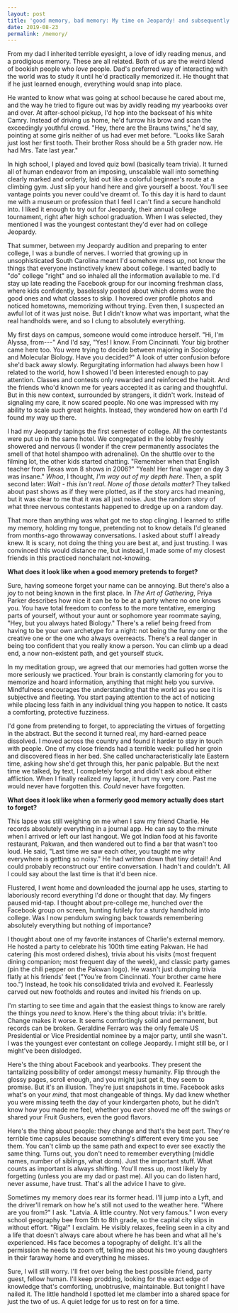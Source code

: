 ```yaml
---
layout: post
title: 'good memory, bad memory: My time on Jeopardy! and subsequently training my memory to be worse'
date: 2019-08-23
permalink: /memory/
---
```




From my dad I inherited terrible eyesight, a love of idly reading menus, and a prodigious memory. These are all related. Both of us are the weird blend of bookish people who *love* people. Dad's preferred way of interacting with the world was to study it until he'd practically memorized it. He thought that if he just learned enough, everything would snap into place.

He wanted to know what was going at school because he cared about me, and the way he tried to figure out was by avidly reading my yearbooks over and over. At after-school pickup, I'd hop into the backseat of his white Camry. Instead of driving us home, he'd furrow his brow and scan the exceedingly youthful crowd. "Hey, there are the Brauns twins," he'd say, pointing at some girls neither of us had ever met before. "Looks like Sarah just lost her first tooth. Their brother Ross should be a 5th grader now. He had Mrs. Tate last year."

In high school, I played and loved quiz bowl (basically team trivia). It turned all of human endeavor from an imposing, unscalable wall into something clearly marked and orderly, laid out like a colorful beginner's route at a climbing gym. Just slip your hand here and give yourself a boost. You'll see vantage points you never could've dreamt of. To this day it is hard to daunt me with a museum or profession that I feel I can't find a secure handhold into. I liked it enough to try out for Jeopardy, their annual college tournament, right after high school graduation. When I was selected, they mentioned I was the youngest contestant they'd ever had on college Jeopardy.

That summer, between my Jeopardy audition and preparing to enter college, I was a bundle of nerves. I worried that growing up in unsophisticated South Carolina meant I'd somehow mess up, not know the things that everyone instinctively knew about college. I wanted badly to "do" college "right" and so inhaled all the information available to me. I'd stay up late reading the Facebook group for our incoming freshman class, where kids confidently, baselessly posted about which dorms were the good ones and what classes to skip. I hovered over profile photos and noticed hometowns, memorizing without trying. Even then, I suspected an awful lot of it was just noise. But I didn't know what was important, what the real handholds were, and so I clung to absolutely everything. 

My first days on campus, someone would come introduce herself. "Hi, I'm Alyssa, from---" And I'd say, "Yes! I know. From Cincinnati. Your big brother came here too. You were trying to decide between majoring in Sociology and Molecular Biology. Have you decided?" A look of utter confusion before she'd back away slowly. Regurgitating information had always been how I related to the world, how I showed I'd been interested enough to pay attention. Classes and contests only rewarded and reinforced the habit. And the friends who'd known me for years accepted it as caring and thoughtful. But in this new context, surrounded by strangers, it didn't work. Instead of signaling my care, it now scared people. No one was impressed with my ability to scale such great heights. Instead, they wondered how on earth I'd found my way up there. 

I had my Jeopardy tapings the first semester of college. All the contestants were put up in the same hotel. We congregated in the lobby freshly showered and nervous (I wonder if the crew permanently associates the smell of that hotel shampoo with adrenaline). On the shuttle over to the filming lot, the other kids started chatting. "Remember when that English teacher from Texas won 8 shows in 2006?" "Yeah! Her final wager on day 3 was insane." *Whoa*, I thought, *I'm way out of my depth here*. Then, a split second later: *Wait - this isn't real. None of those details matter?* They talked about past shows as if they were plotted, as if the story arcs had meaning, but it was clear to me that it was all just noise. Just the random story of what three nervous contestants happened to dredge up on a random day. 

That more than anything was what got me to stop clinging. I learned to stifle my memory, holding my tongue, pretending not to know details I'd gleaned from months-ago throwaway conversations. I asked about stuff I already knew. It is scary, not doing the thing you are best at, and just trusting. I was convinced this would distance me, but instead, I made some of my closest friends in this practiced nonchalant not-knowing.  

**What does it look like when a good memory pretends to forget?**

Sure, having someone forget your name can be annoying. But there's also a joy to not being known in the first place. In *The Art of Gathering*, Priya Parker describes how nice it can be to be at a party where no one knows you. You have total freedom to confess to the more tentative, emerging parts of yourself, without your aunt or sophomore year roommate saying, "Hey, but you always hated Biology." There's a relief being freed from having to be your own archetype for a night: not being the funny one or the creative one or the one who always overreacts. There's a real danger in being too confident that you really know a person. You can climb up a dead end, a now non-existent path, and get yourself stuck. 

In my meditation group, we agreed that our memories had gotten worse the more seriously we practiced. Your brain is constantly clamoring for you to memorize and hoard information, anything that might help you survive. Mindfulness encourages the understanding that the world as you see it is subjective and fleeting. You start paying attention to the act of noticing while placing less faith in any individual thing you happen to notice. It casts a comforting, protective fuzziness.

I'd gone from pretending to forget, to appreciating the virtues of forgetting in the abstract. But the second it turned real, my hard-earned peace dissolved. I moved across the country and found it harder to stay in touch with people. One of my close friends had a terrible week: pulled her groin and discovered fleas in her bed. She called uncharacteristically late Eastern time, asking how she'd get through this, her panic palpable. But the next time we talked, by text, I completely forgot and didn't ask about either affliction. When I finally realized my lapse, it hurt my very core. Past me would never have forgotten this. *Could* never have forgotten. 

**What does it look like when a formerly good memory actually does start to forget?**

This lapse was still weighing on me when I saw my friend Charlie. He records absolutely everything in a journal app. He can say to the minute when I arrived or left our last hangout. We got Indian food at his favorite restaurant, Pakwan, and then wandered out to find a bar that wasn't too loud. He said, "Last time we saw each other, you taught me why everywhere is getting so noisy." He had written down that tiny detail! And could probably reconstruct our entire conversation. I hadn't and couldn't. All I could say about the last time is that it'd been nice. 

Flustered, I went home and downloaded the journal app he uses, starting to laboriously record everything I'd done or thought that day. My fingers paused mid-tap. I thought about pre-college me, hunched over the Facebook group on screen, hunting futilely for a sturdy handhold into college. Was I now pendulum swinging back towards remembering absolutely everything but nothing of importance?

I thought about one of my favorite instances of Charlie's external memory. He hosted a party to celebrate his 100th time eating Pakwan. He had catering (his most ordered dishes), trivia about his visits (most frequent dining companion; most frequent day of the week), and classic party games (pin the chili pepper on the Pakwan logo). He wasn't just dumping trivia flatly at his friends' feet ("You're from Cincinnati. Your brother came here too.") Instead, he took his consolidated trivia and evolved it. Fearlessly carved out new footholds and routes and invited his friends on up.

I'm starting to see time and again that the easiest things to know are rarely the things you *need* to know. Here's the thing about trivia: it's brittle. Change makes it worse. It seems comfortingly solid and permanent, but records can be broken. Geraldine Ferraro was the only female US Presidential or Vice Presidential nominee by a major party, until she wasn't. I was the youngest ever contestant on college Jeopardy. I might still be, or I might've been dislodged.

Here's the thing about Facebook and yearbooks. They present the tantalizing possibility of order amongst messy humanity. Flip through the glossy pages, scroll enough, and you might just get it, they seem to promise. But it's an illusion. They're just snapshots in time. Facebook asks what's on your *mind*, that most changeable of things. My dad knew whether you were missing teeth the day of your kindergarten photo, but he didn't know how you made me feel, whether you ever shoved me off the swings or shared your Fruit Gushers, even the good flavors.

Here's the thing about people: they change and that's the best part. They're terrible time capsules because something's different every time you see them. You can't climb up the same path and expect to ever see exactly the same thing. Turns out, you don't need to remember everything (middle names, number of siblings, what dorm). Just the important stuff. What counts as important is always shifting. You'll mess up, most likely by forgetting (unless you are my dad or past me). All you can do listen hard, never assume, have trust. That's all the advice I have to give.

Sometimes my memory does rear its former head. I'll jump into a Lyft, and the driver'll remark on how he's still not used to the weather here. "Where are you from?" I ask. "Latvia. A little country. Not very famous." I won every school geography bee from 5th to 8th grade, so the capital city slips in without effort. "Riga!" I exclaim. He visibly relaxes, feeling seen in a city and a life that doesn't always care about where he has been and what all he's experienced. His face becomes a topography of delight. It's all the permission he needs to zoom off, telling me about his two young daughters in their faraway home and everything he misses.

Sure, I will still worry. I'll fret over being the best possible friend, party guest, fellow human. I'll keep prodding, looking for the exact edge of knowledge that's comforting, unobtrusive, maintainable. But tonight I have nailed it. The little handhold I spotted let me clamber into a shared space for just the two of us. A quiet ledge for us to rest on for a time.
